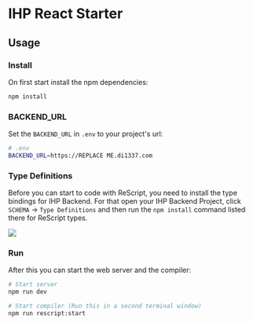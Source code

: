 # IHP React Starter

## Usage

### Install

On first start install the npm dependencies:

```bash
npm install
```

### BACKEND_URL

Set the `BACKEND_URL` in `.env` to your project's url:

```bash
# .env
BACKEND_URL=https://REPLACE ME.di1337.com
```

### Type Definitions

Before you can start to code with ReScript, you need to install the type bindings for IHP Backend. For that open your
IHP Backend Project, click `SCHEMA` -> `Type Definitions` and then run the `npm install` command listed there for ReScript types.

![](https://ihpbackend.digitallyinduced.com/Guide/TypeScript/project-types.png)

### Run

After this you can start the web server and the compiler:

```bash
# Start server
npm run dev

# Start compiler (Run this in a second terminal window)
npm run rescript:start
```
